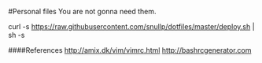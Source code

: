 #Personal files
You are not gonna need them.

curl -s https://raw.githubusercontent.com/snullp/dotfiles/master/deploy.sh | sh -s

####References
http://amix.dk/vim/vimrc.html
http://bashrcgenerator.com
